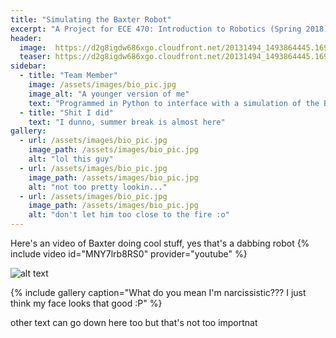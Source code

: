 ```yaml
---
title: "Simulating the Baxter Robot"
excerpt: "A Project for ECE 470: Introduction to Robotics (Spring 2018)"
header:
  image:  https://d2g8igdw686xgo.cloudfront.net/20131494_1493864445.1698.jpg
  teaser: https://d2g8igdw686xgo.cloudfront.net/20131494_1493864445.1698.jpg
sidebar:
  - title: "Team Member"
    image: /assets/images/bio_pic.jpg
    image_alt: "A younger version of me"
    text: "Programmed in Python to interface with a simulation of the Baxter collaborative industrial robot.  The chosen simulation environment was V-Rep."
  - title: "Shit I did"
    text: "I dunno, summer break is almost here"
gallery:
  - url: /assets/images/bio_pic.jpg
    image_path: /assets/images/bio_pic.jpg
    alt: "lol this guy"
  - url: /assets/images/bio_pic.jpg
    image_path: /assets/images/bio_pic.jpg
    alt: "not too pretty lookin..."
  - url: /assets/images/bio_pic.jpg
    image_path: /assets/images/bio_pic.jpg
    alt: "don't let him too close to the fire :o"
---
```

Here's an video of Baxter doing cool stuff, yes that's a dabbing robot
{% include video id="MNY7lrb8RS0" provider="youtube" %}

![alt text](https://d2g8igdw686xgo.cloudfront.net/20131494_1493864445.1698.jpg "dabbing is the handshake of the 21st century")


{% include gallery caption="What do you mean I'm narcissistic??? I just think my face looks that good :P" %}

other text can go down here too but that's not too importnat